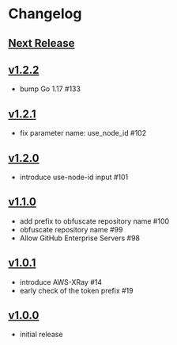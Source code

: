 # Changelog

## [Next Release]

## [v1.2.2]

- bump Go 1.17 #133

## [v1.2.1]

- fix parameter name: use_node_id #102

## [v1.2.0]

- introduce use-node-id input #101

## [v1.1.0]

- add prefix to obfuscate repository name #100
- obfuscate repository name #99
- Allow GitHub Enterprise Servers #98

## [v1.0.1]

- introduce AWS-XRay #14
- early check of the token prefix #19

## [v1.0.0]

- initial release

[next release]: https://github.com/fuller-inc/actions-aws-assume-role/compare/v1.2.2...HEAD
[v1.2.2]: https://github.com/fuller-inc/actions-aws-assume-role/compare/v1.2.1...v1.2.2
[v1.2.1]: https://github.com/fuller-inc/actions-aws-assume-role/compare/v1.2.0...v1.2.1
[v1.2.0]: https://github.com/fuller-inc/actions-aws-assume-role/compare/v1.1.0...v1.2.0
[v1.1.0]: https://github.com/fuller-inc/actions-aws-assume-role/compare/v1.0.1...v1.1.0
[v1.0.1]: https://github.com/fuller-inc/actions-aws-assume-role/compare/v1.0.0...v1.0.1
[v1.0.0]: https://github.com/fuller-inc/actions-aws-assume-role/tree/v1.0.0
